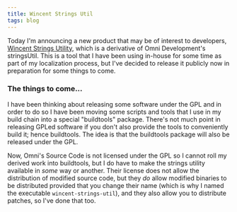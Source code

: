 ```yaml
---
title: Wincent Strings Util
tags: blog
---
```


Today I'm announcing a new product that may be of interest to developers, [Wincent Strings Utility](http://www.wincent.com/a/products/wincent-strings-util/), which is a derivative of Omni Development's stringsUtil. This is a tool that I have been using in-house for some time as part of my localization process, but I've decided to release it publicly now in preparation for some things to come.

### The things to come...

I have been thinking about releasing some software under the GPL and in order to do so I have been moving some scripts and tools that I use in my build chain into a special "buildtools" package. There's not much point in releasing GPLed software if you don't also provide the tools to conveniently build it; hence buildtools. The idea is that the buildtools package will also be released under the GPL.

Now, Omni's Source Code is not licensed under the GPL so I cannot roll my derived work into buildtools, but I do have to make the strings utility available in _some_ way or another. Their license does not allow the distribution of modified source code, but they _do_ allow modified binaries to be distributed provided that you change their name (which is why I named the executable `wincent-strings-util`), and they also allow you to distribute patches, so I've done that too.
